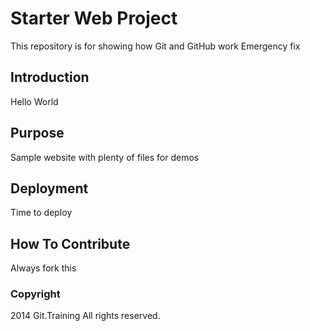 # Starter Web Project

This repository is for showing how Git and GitHub work 
Emergency fix

## Introduction

Hello World

## Purpose

Sample website with plenty of files for demos

## Deployment

Time to deploy

## How To Contribute

Always fork this

### Copyright

2014 Git.Training All rights reserved.